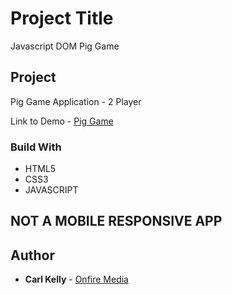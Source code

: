 
# Project Title

Javascript DOM Pig Game


## Project

Pig Game Application - 2 Player

Link to Demo - [Pig Game](http://www.onfiremedia.co.uk/pig-game)

### Build With

* HTML5
* CSS3
* JAVASCRIPT

## NOT A MOBILE RESPONSIVE APP


## Author

* **Carl Kelly** - [Onfire Media](http://www.onfiremedia.co.uk)


